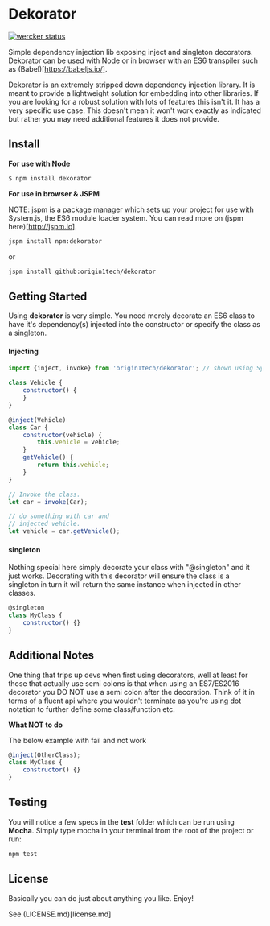 # Dekorator

[![wercker status](https://app.wercker.com/status/5aa3d785a8e99ed8322da7e7df56fad5/m "wercker status")](https://app.wercker.com/project/bykey/5aa3d785a8e99ed8322da7e7df56fad5)

Simple dependency injection lib exposing inject and singleton decorators. Dekorator can be used with Node or in browser with an ES6 transpiler such as (Babel)[https://babeljs.io/].

Dekorator is an extremely stripped down dependency injection library. It is meant to provide a lightweight solution for embedding into other libraries. If you are looking for a robust solution with lots of features this isn't it. It has a very specific use case. This doesn't mean it won't work exactly as indicated but rather you may need additional features it does not provide.

## Install

**For use with Node**

```sh
$ npm install dekorator
```
**For use in browser & JSPM**

NOTE: jspm is a package manager which sets up your project for use with System.js, the ES6 module loader system. You can read more on (jspm here)[http://jspm.io].

```sh
jspm install npm:dekorator
```
or

```sh
jspm install github:origin1tech/dekorator
```

## Getting Started

Using **dekorator** is very simple. You need merely decorate an ES6 class to have it's dependency(s) injected into the constructor or specify the class as a singleton.

#### Injecting

```js
import {inject, invoke} from 'origin1tech/dekorator'; // shown using System.js

class Vehicle {
	constructor() {
	}
}

@inject(Vehicle)
class Car {
	constructor(vehicle) {
		this.vehicle = vehicle;
	}
	getVehicle() {
		return this.vehicle;
	}
}

// Invoke the class.
let car = invoke(Car);

// do something with car and
// injected vehicle.
let vehicle = car.getVehicle();
```

#### singleton

Nothing special here simply decorate your class with "@singleton" and it just works. Decorating with this decorator will ensure the class is a singleton in turn it will return the same instance when injected in other classes.

```js
@singleton
class MyClass {
	constructor() {}
}
```

## Additional Notes

One thing that trips up devs when first using decorators, well at least for those that actually use semi colons is that when using an ES7/ES2016 decorator you DO NOT use a semi colon after the decoration. Think of it in terms of a fluent api where you wouldn't terminate as you're using dot notation to further define some class/function etc.

**What NOT to do**

The below example with fail and not work

```js
@inject(OtherClass);
class MyClass {
	constructor() {}
}
```

## Testing

You will notice a few specs in the **test** folder which can be run using **Mocha**. Simply type mocha in your terminal from the root of the project or run:

```sh
npm test
```

## License

Basically you can do just about anything you like. Enjoy!

See (LICENSE.md)[license.md]
